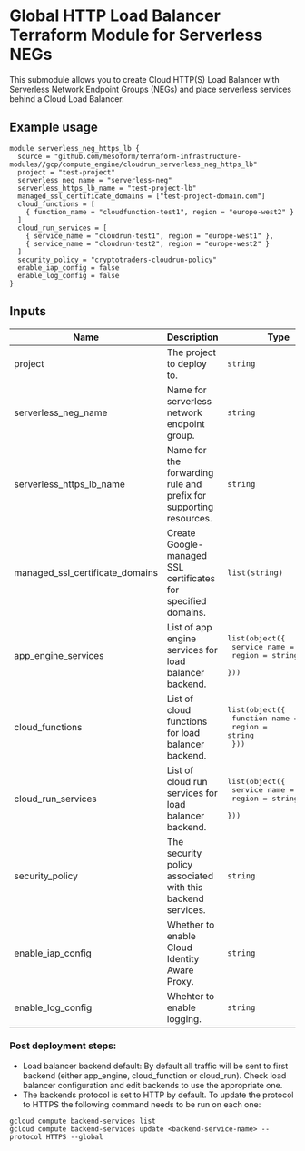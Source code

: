 # Global HTTP Load Balancer Terraform Module for Serverless NEGs

This submodule allows you to create Cloud HTTP(S) Load Balancer with Serverless Network Endpoint Groups (NEGs) and place serverless services behind a Cloud Load Balancer.

## Example usage

```HCL
module serverless_neg_https_lb {
  source = "github.com/mesoform/terraform-infrastructure-modules//gcp/compute_engine/cloudrun_serverless_neg_https_lb"
  project = "test-project"
  serverless_neg_name = "serverless-neg"
  serverless_https_lb_name = "test-project-lb"
  managed_ssl_certificate_domains = ["test-project-domain.com"]
  cloud_functions = [
    { function_name = "cloudfunction-test1", region = "europe-west2" }
  ]  
  cloud_run_services = [
    { service_name = "cloudrun-test1", region = "europe-west1" },
    { service_name = "cloudrun-test2", region = "europe-west2" }
  ]
  security_policy = "cryptotraders-cloudrun-policy"
  enable_iap_config = false
  enable_log_config = false
}
```

<!-- BEGINNING OF PRE-COMMIT-TERRAFORM DOCS HOOK -->
## Inputs

| Name                               | Description                                                       | Type                                                                                   | Default | Required |
|------------------------------------|-------------------------------------------------------------------|----------------------------------------------------------------------------------------|---------|:--------:|
| project                            | The project to deploy to.                                         | `string`                                                                               | n/a     |   yes    |
| serverless_neg_name                | Name for serverless network endpoint group.                       | `string`                                                                               | n/a     |   yes    |
| serverless_https_lb_name           | Name for the forwarding rule and prefix for supporting resources. | `string`                                                                               | n/a     |   yes    |
| managed\_ssl\_certificate\_domains | Create Google-managed SSL certificates for specified domains.     | `list(string)`                                                                         | n/a     |   yes    |
| app_engine_services                | List of app engine services for load balancer backend.            | <pre>list(object({<br>    service name = string<br>    region = string<br>  }))</pre>  | []      |    no    |
| cloud_functions                    | List of cloud functions for load balancer backend.                | <pre>list(object({<br>    function name = string<br>    region = string<br>  }))</pre> | []      |    no    |
| cloud_run_services                 | List of cloud run services for load balancer backend.             | <pre>list(object({<br>    service name = string<br>    region = string<br>  }))</pre>  | []      |    no    |
| security_policy                    | The security policy associated with this backend services.        | `string`                                                                               | n/a     |   yes    |
| enable_iap_config                  | Whether to enable Cloud Identity Aware Proxy.                     | `string`                                                                               | false   |    no    |
| enable_log_config                  | Whehter to enable logging.                                        | `string`                                                                               | false   |    no    |

### Post deployment steps:
- Load balancer backend default:
By default all traffic will be sent to first backend (either app_engine, cloud_function or cloud_run).
Check load balancer configuration and edit backends to use the appropriate one.
- The backends protocol is set to HTTP by default. To update the protocol to HTTPS the following command needs to be run on each one:
```
gcloud compute backend-services list
gcloud compute backend-services update <backend-service-name> --protocol HTTPS --global
```

<!-- END OF PRE-COMMIT-TERRAFORM DOCS HOOK -->
